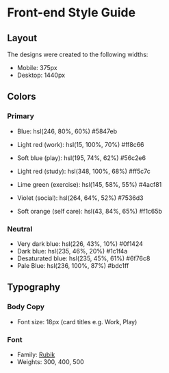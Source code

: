 # Front-end Style Guide

## Layout

The designs were created to the following widths:

- Mobile: 375px
- Desktop: 1440px

## Colors

### Primary

- Blue: hsl(246, 80%, 60%)  #5847eb         

- Light red (work): hsl(15, 100%, 70%)  #ff8c66
- Soft blue (play): hsl(195, 74%, 62%)  #56c2e6
- Light red (study): hsl(348, 100%, 68%)    #ff5c7c
- Lime green (exercise): hsl(145, 58%, 55%) #4acf81
- Violet (social): hsl(264, 64%, 52%)   #7536d3
- Soft orange (self care): hsl(43, 84%, 65%)   #f1c65b

### Neutral

- Very dark blue: hsl(226, 43%, 10%)    #0f1424
- Dark blue: hsl(235, 46%, 20%)     #1c1f4a
- Desaturated blue: hsl(235, 45%, 61%)  #6f76c8
- Pale Blue: hsl(236, 100%, 87%)    #bdc1ff

## Typography

### Body Copy

- Font size: 18px (card titles e.g. Work, Play)

### Font

- Family: [Rubik](https://fonts.google.com/specimen/Rubik)
- Weights: 300, 400, 500
